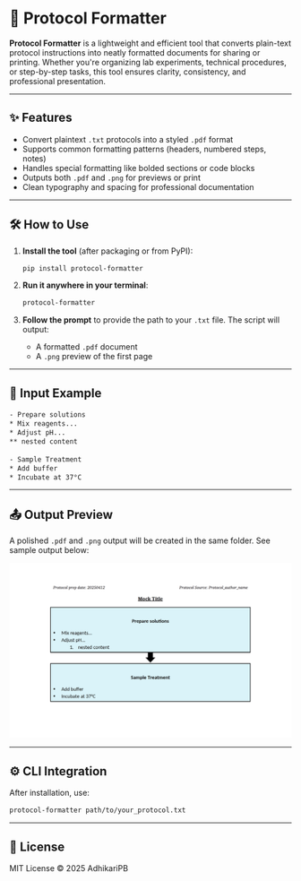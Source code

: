 

 # 🧾 Protocol Formatter
 
 **Protocol Formatter** is a lightweight and efficient tool that converts plain-text protocol instructions into neatly formatted documents for sharing or printing. Whether you're organizing lab experiments, technical procedures, or step-by-step tasks, this tool ensures clarity, consistency, and professional presentation.
 
 ---
 
 ## ✨ Features
 
 - Convert plaintext `.txt` protocols into a styled `.pdf` format
 - Supports common formatting patterns (headers, numbered steps, notes)
 - Handles special formatting like bolded sections or code blocks
 - Outputs both `.pdf` and `.png` for previews or print
 - Clean typography and spacing for professional documentation
 
 ---
 
 ## 🛠 How to Use
 
 1. **Install the tool** (after packaging or from PyPI):
     ```bash
     pip install protocol-formatter
     ```
 
 2. **Run it anywhere in your terminal**:
     ```bash
     protocol-formatter
     ```
 
 3. **Follow the prompt** to provide the path to your `.txt` file. The script will output:
     - A formatted `.pdf` document
     - A `.png` preview of the first page
 
 ---
 
 ## 📁 Input Example
 
 ```
 - Prepare solutions
* Mix reagents...
* Adjust pH...
** nested content

- Sample Treatment
* Add buffer
* Incubate at 37°C
 ```
 
 ---
 
 ## 📤 Output Preview
 
 A polished `.pdf` and `.png` output will be created in the same folder. See sample output below:
 
 ![Sample Output](../samples/sample_output.png)
 
 ---
 
 ## ⚙️ CLI Integration
 
 After installation, use:
 ```bash
 protocol-formatter path/to/your_protocol.txt
 ```
 
 ---
 
 ## 📄 License
 
 MIT License © 2025 AdhikariPB
